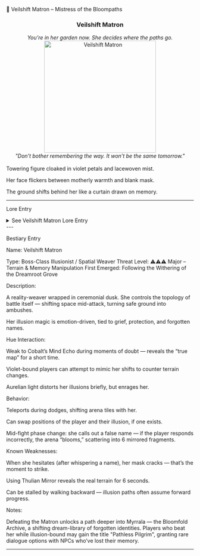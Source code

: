 🌸 Veilshift Matron – Mistress of the Bloompaths

<div align="center">
  <h3>Veilshift Matron</h3>  
  <i>You’re in her garden now. She decides where the paths go.</i><br>  
  <img src="../../assets/monsters/veilshift-matron.png" alt="Veilshift Matron" width="300"><br>  
  <i>"Don’t bother remembering the way. It won’t be the same tomorrow."</i><br><br>  
</div>Towering figure cloaked in violet petals and lacewoven mist.

Her face flickers between motherly warmth and blank mask.

The ground shifts behind her like a curtain drawn on memory.



---

Lore Entry

<details><summary>See Veilshift Matron Lore Entry</summary>Lore Entry: From the Gardenstone Tablet, Bloomfold Spiral

> “She was once a gardener. Then she began pruning time.”



> The Veilshift Matron was the first to tend the Veilgrove paths — keeper of dreams and guide to pilgrims who had forgotten who they were.



> But when the Core Shattered, memory bent like roots torn from soil.
The Matron remained — but the paths began to obey her fears instead of her wishes.



> She now tends the bloompaths alone, warping the land to protect pilgrims from truths too sharp.



> Or perhaps she simply wants you to get lost with her.



> — Liseran Caretaker, “Elegy for the Wayward”



</details>
---

Bestiary Entry

Name:	Veilshift Matron

Type:	Boss-Class Illusionist / Spatial Weaver
Threat Level:	⚠️⚠️⚠️ Major – Terrain & Memory Manipulation
First Emerged:	Following the Withering of the Dreamroot Grove


Description:

A reality-weaver wrapped in ceremonial dusk. She controls the topology of battle itself — shifting space mid-attack, turning safe ground into ambushes.

Her illusion magic is emotion-driven, tied to grief, protection, and forgotten names.

Hue Interaction:

Weak to Cobalt’s Mind Echo during moments of doubt — reveals the “true map” for a short time.

Violet-bound players can attempt to mimic her shifts to counter terrain changes.

Aurelian light distorts her illusions briefly, but enrages her.


Behavior:

Teleports during dodges, shifting arena tiles with her.

Can swap positions of the player and their illusion, if one exists.

Mid-fight phase change: she calls out a false name — if the player responds incorrectly, the arena “blooms,” scattering into 6 mirrored fragments.


Known Weaknesses:

When she hesitates (after whispering a name), her mask cracks — that’s the moment to strike.

Using Thulian Mirror reveals the real terrain for 6 seconds.

Can be stalled by walking backward — illusion paths often assume forward progress.


Notes:

Defeating the Matron unlocks a path deeper into Myrrala — the Bloomfold Archive, a shifting dream-library of forgotten identities.
Players who beat her while illusion-bound may gain the title "Pathless Pilgrim", granting rare dialogue options with NPCs who’ve lost their memory.


---


